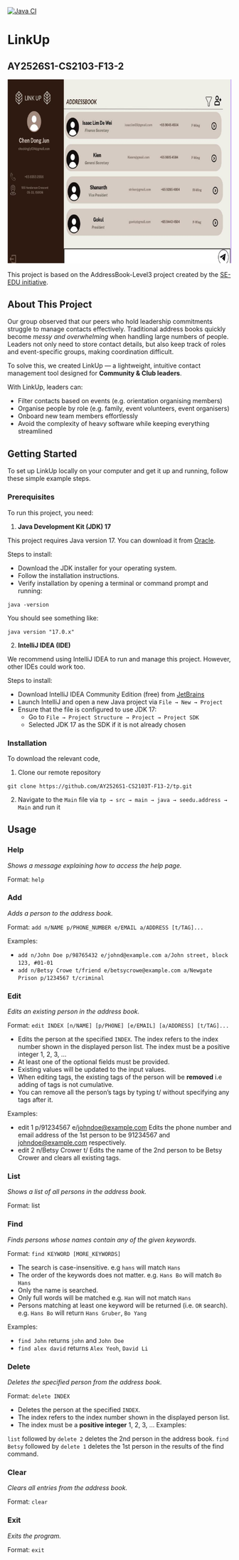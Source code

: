 [![Java CI](https://github.com/AY2526S1-CS2103T-F13-2/tp/actions/workflows/gradle.yml/badge.svg)](https://github.com/AY2526S1-CS2103T-F13-2/tp/actions/workflows/gradle.yml)
# LinkUp
## AY2526S1-CS2103-F13-2

![Ui](docs/images/Ui.png)

This project is based on the AddressBook-Level3 project created by the [SE-EDU initiative](https://se-education.org).

## About This Project

Our group observed that our peers who hold leadership commitments struggle to manage contacts effectively.
Traditional address books quickly become *messy and overwhelming* when handling large numbers of people.
Leaders not only need to store contact details, but also keep track of roles and event-specific groups,
making coordination difficult.


To solve this, we created LinkUp — a lightweight, intuitive contact management tool designed for
**Community & Club leaders**.

With LinkUp, leaders can:
* Filter contacts based on events (e.g. orientation organising members)
* Organise people by role (e.g. family, event volunteers, event organisers)
* Onboard new team members effortlessly
* Avoid the complexity of heavy software while keeping everything streamlined

## Getting Started
To set up LinkUp locally on your computer and get it up and running, follow these simple example steps.

### Prerequisites
To run this project, you need:
1. **Java Development Kit (JDK) 17**

This project requires Java version 17. You can download it from
[Oracle](https://www.oracle.com/java/technologies/javase/jdk17-archive-downloads.html).

Steps to install:
* Download the JDK installer for your operating system.
* Follow the installation instructions.
* Verify installation by opening a terminal or command prompt and running:
```
java -version
```
You should see something like:
```
java version "17.0.x"
```

2. **IntelliJ IDEA (IDE)**

We recommend using IntelliJ IDEA to run and manage this project. However, other
IDEs could work too.

Steps to install:
* Download IntelliJ IDEA Community Edition (free) from [JetBrains](https://www.jetbrains.com/idea/download/?section=mac)
* Launch IntelliJ and open a new Java project via ```File → New → Project```
* Ensure that the file is configured to use JDK 17:
  * Go to ```File → Project Structure → Project → Project SDK ```
  * Selected JDK 17 as the SDK if it is not already chosen

### Installation
To download the relevant code,
1. Clone our remote repository
```
git clone https://github.com/AY2526S1-CS2103T-F13-2/tp.git
```
2. Navigate to the ```Main``` file via ```tp → src → main → java → seedu.address → Main```
and run it


## Usage

### Help
*Shows a message explaining how to access the help page.*

Format: ```help```

### Add
*Adds a person to the address book.*

Format: ```add n/NAME p/PHONE_NUMBER e/EMAIL a/ADDRESS [t/TAG]...```

Examples:

* ```add n/John Doe p/98765432 e/johnd@example.com a/John street, block 123, #01-01```
* ```add n/Betsy Crowe t/friend e/betsycrowe@example.com a/Newgate Prison p/1234567 t/criminal```

### Edit
*Edits an existing person in the address book.*

Format: ```edit INDEX [n/NAME] [p/PHONE] [e/EMAIL] [a/ADDRESS] [t/TAG]...```

* Edits the person at the specified ```INDEX```. The index refers to the index number shown in the displayed person
list. The index must be a positive integer 1, 2, 3, …​
* At least one of the optional fields must be provided.
* Existing values will be updated to the input values.
* When editing tags, the existing tags of the person will be **removed** i.e adding of tags is not cumulative.
* You can remove all the person’s tags by typing t/ without specifying any tags after it.

Examples:

* edit 1 p/91234567 e/johndoe@example.com Edits the phone number and email address of the 1st person to be 91234567 and johndoe@example.com respectively.
* edit 2 n/Betsy Crower t/ Edits the name of the 2nd person to be Betsy Crower and clears all existing tags.

### List
*Shows a list of all persons in the address book.*

Format: list

### Find
*Finds persons whose names contain any of the given keywords.*

Format: ```find KEYWORD [MORE_KEYWORDS]```

* The search is case-insensitive. e.g ```hans``` will match ```Hans```
* The order of the keywords does not matter. e.g. ```Hans Bo``` will match ```Bo Hans```
* Only the name is searched.
* Only full words will be matched e.g. ```Han``` will not match ```Hans```
* Persons matching at least one keyword will be returned (i.e. ```OR``` search).
e.g. ```Hans Bo``` will return ```Hans Gruber```, ```Bo Yang```

Examples:

* ```find John``` returns ```john``` and ```John Doe ```
* ```find alex david``` returns ```Alex Yeoh```, ```David Li```

### Delete
*Deletes the specified person from the address book.*

Format: ```delete INDEX```

* Deletes the person at the specified ```INDEX```.
* The index refers to the index number shown in the displayed person list.
* The index must be a **positive integer** 1, 2, 3, …
  Examples:

```list``` followed by ```delete 2``` deletes the 2nd person in the address book.
```find Betsy``` followed by ```delete 1``` deletes the 1st person in the results of the find command.


### Clear
*Clears all entries from the address book.*

Format: ```clear```

### Exit
*Exits the program.*

Format: ```exit```
